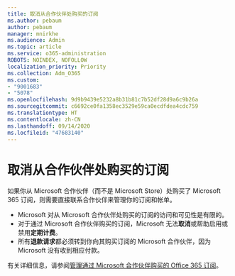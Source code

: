 ```yaml
---
title: 取消从合作伙伴处购买的订阅
ms.author: pebaum
author: pebaum
manager: mnirkhe
ms.audience: Admin
ms.topic: article
ms.service: o365-administration
ROBOTS: NOINDEX, NOFOLLOW
localization_priority: Priority
ms.collection: Adm_O365
ms.custom:
- "9001683"
- "5078"
ms.openlocfilehash: 9d9b9439e5232a8b31b81c7b52df28d9a6c9b26a
ms.sourcegitcommit: c6692ce0fa1358ec3529e59ca0ecdfdea4cdc759
ms.translationtype: HT
ms.contentlocale: zh-CN
ms.lasthandoff: 09/14/2020
ms.locfileid: "47683140"
---
```

# <a name="cancel-subscription-from-partner"></a>取消从合作伙伴处购买的订阅

如果你从 Microsoft 合作伙伴（而不是 Microsoft Store）处购买了 Microsoft 365 订阅，则需要直接联系合作伙伴来管理你的订阅和帐单。

- Microsoft 对从 Microsoft 合作伙伴处购买的订阅的访问和可见性是有限的。 
- 对于通过 Microsoft 合作伙伴购买的订阅，Microsoft 无法**取消**或帮助启用或禁用**定期计费**。 
- 所有**退款请求**都必须转到你向其购买订阅的 Microsoft 合作伙伴，因为 Microsoft 没有收到相应付款。 

有关详细信息，请参阅[管理通过 Microsoft 合作伙伴购买的 Office 365 订阅](https://support.microsoft.com/help/4230739/microsoft-account-manage-office-365-subscription-from-third-party)。 
